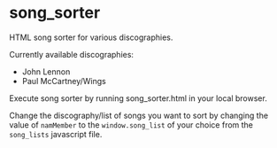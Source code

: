 # song_sorter
HTML song sorter for various discographies.

Currently available discographies:

* John Lennon
* Paul McCartney/Wings

Execute song sorter by running song_sorter.html in your local browser.

Change the discography/list of songs you want to sort by changing the value of `namMember` to the `window.song_list` of your choice from the `song_lists` javascript file.